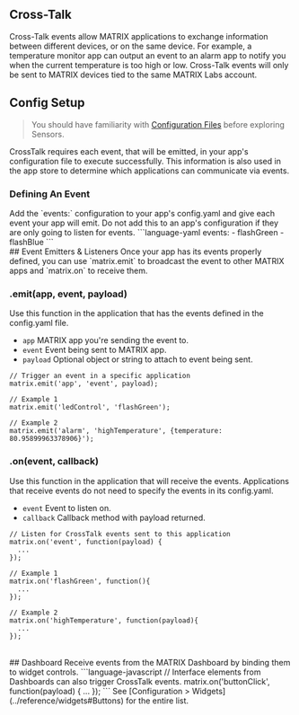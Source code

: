 ## Cross-Talk

Cross-Talk events allow MATRIX applications to exchange information between different devices, or on the same device. For example, a temperature monitor app can output an event to an alarm app to notify you when the current temperature is too high or low. Cross-Talk events will only be sent to MATRIX devices tied to the same MATRIX Labs account.

## Config Setup
> You should have familiarity with [Configuration Files](configuration.md) before exploring Sensors.

CrossTalk requires each event, that will be emitted, in your app's configuration file to execute successfully. This information is also used in the app store to determine which applications can communicate via events.

<h3 style="padding-top:0;">Defining An Event</h3>
Add the `events:` configuration to your app's config.yaml and give each event your app will emit. Do not add this to an app's configuration if they are only going to listen for events.
```language-yaml
events:
  - flashGreen
  - flashBlue
```

<br/>
## Event Emitters & Listeners
Once your app has its events properly defined, you can use `matrix.emit` to broadcast the event to other MATRIX apps and `matrix.on` to receive them.

<h3 style="padding-top:0;">.emit(app, event, payload)</h3>
Use this function in the application that has the events defined in the config.yaml file.

* `app` MATRIX app you're sending the event to.
* `event` Event being sent to MATRIX app.
* `payload` Optional object or string to attach to event being sent.
```language-javascript
// Trigger an event in a specific application
matrix.emit('app', 'event', payload);

// Example 1
matrix.emit('ledControl', 'flashGreen');

// Example 2
matrix.emit('alarm', 'highTemperature', {temperature: 80.95899963378906}');

```
<h3 style="padding-top:0;">.on(event, callback)</h3>
Use this function in the application that will receive the events. Applications that receive events do not need to specify the events in its config.yaml.

* `event` Event to listen on.
* `callback` Callback method with payload returned.
```language-javascript
// Listen for CrossTalk events sent to this application
matrix.on('event', function(payload) {
  ...
});

// Example 1
matrix.on('flashGreen', function(){
  ...
});

// Example 2
matrix.on('highTemperature', function(payload){
  ...
});

```

<br/>
## Dashboard
Receive events from the MATRIX Dashboard by binding them to widget controls.
```language-javascript
// Interface elements from Dashboards can also trigger CrossTalk events.
matrix.on('buttonClick', function(payload) { ... });
```
See [Configuration > Widgets](../reference/widgets#Buttons) for the entire list.
